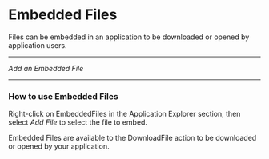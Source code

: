 # Embedded Files

Files can be embedded in an application to be downloaded or opened by application users.

***

_Add an Embedded File_

***

### How to use Embedded Files

Right-click on EmbeddedFiles in the Application Explorer section, then select _Add File_ to select the file to embed.

Embedded Files are available to the DownloadFile action to be downloaded or opened by your application.

